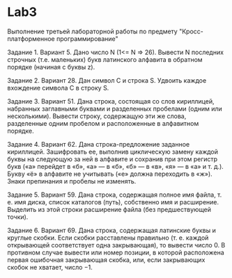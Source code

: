 # Lab3
Выполнение третьей лабораторной работы по предмету "Кросс-платформенное программирование"

Задание 1. Вариант 5. Дано число N (1<= N => 26). Вывести N последних строчных (т.е. маленьких) букв латинского алфавита в обратном порядке (начиная с буквы z).

Задание 2. Вариант 28. Дан символ C и строка S. Удвоить каждое вхождение символа С в строку S.

Задание 3. Вариант 51. Дана строка, состоящая со слов кириллицей, набранных заглавными буквами и разделенных пробелами (одним или несколькими).
Вывести строку, содержащую эти же слова, разделенные одним пробелом и расположенные в алфавитном порядке.

Задание 4. Вариант 62. Дана строка-предложение заданное кириллицей.
Зашифровать ее, выполнив циклическую замену каждой буквы на следующую за ней в алфавите и сохранив при этом регистр букв («а» перейдет в «б», «а» — в «б», «б» — в «в», «я» — в «а» и т. д.).
Букву «ё» в алфавите не учитывать («е» должна переходить в «ж»). Знаки препинания и пробелы не изменять.

Задание 5. Вариант 59. Дана строка, содержащая полное имя файла, т. е. имя диска, список каталогов (путь), собственно имя и расширение. 
Выделить из этой строки расширение файла (без предшествующей точки).

Задание 6. Вариант 69. Дана строка, содержащая латинские буквы и круглые скобки. Если скобки расставлены правильно (т. е. каждой открывающей соответствует 
одна закрывающая), то вывести число 0. В противном случае вывести или номер позиции, в которой расположена первая ошибочная закрывающая скобка, или, если закрывающих скобок не хватает, число −1. 
